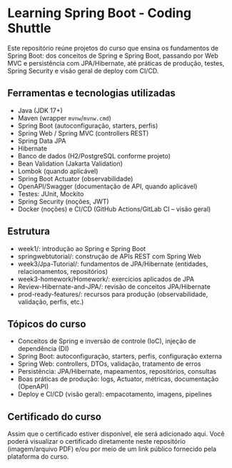 ﻿# Learning Spring Boot - Coding Shuttle

Este repositório reúne projetos do curso que ensina os fundamentos de Spring Boot: dos conceitos de Spring e Spring Boot, passando por Web MVC e persistência com JPA/Hibernate, até práticas de produção, testes, Spring Security e visão geral de deploy com CI/CD.

## Ferramentas e tecnologias utilizadas

- Java (JDK 17+)
- Maven (wrapper `mvnw`/`mvnw.cmd`)
- Spring Boot (autoconfiguração, starters, perfis)
- Spring Web / Spring MVC (controllers REST)
- Spring Data JPA
- Hibernate
- Banco de dados (H2/PostgreSQL conforme projeto)
- Bean Validation (Jakarta Validation)
- Lombok (quando aplicável)
- Spring Boot Actuator (observabilidade)
- OpenAPI/Swagger (documentação de API, quando aplicável)
- Testes: JUnit, Mockito
- Spring Security (noções, JWT)
- Docker (noções) e CI/CD (GitHub Actions/GitLab CI – visão geral)

## Estrutura

- week1/: introdução ao Spring e Spring Boot
- springwebtutorial/: construção de APIs REST com Spring Web
- week3/Jpa-Tutorial/: fundamentos de JPA/Hibernate (entidades, relacionamentos, repositórios)
- week3-homework/Homework/: exercícios aplicados de JPA
- Review-Hibernate-and-JPA/: revisão de conceitos JPA/Hibernate
- prod-ready-features/: recursos para produção (observabilidade, validação, perfis, etc.)

## Tópicos do curso

- Conceitos de Spring e inversão de controle (IoC), injeção de dependência (DI)
- Spring Boot: autoconfiguração, starters, perfis, configuração externa
- Spring Web: controllers, DTOs, validação, tratamento de erros
- Persistência: JPA/Hibernate, mapeamentos, repositórios, consultas
- Boas práticas de produção: logs, Actuator, métricas, documentação (OpenAPI)
- Deploy e CI/CD (visão geral): empacotamento, imagens, pipelines

## Certificado do curso

Assim que o certificado estiver disponível, ele será adicionado aqui. Você poderá visualizar o certificado diretamente neste repositório (imagem/arquivo PDF) e/ou por meio de um link público fornecido pela plataforma do curso.
